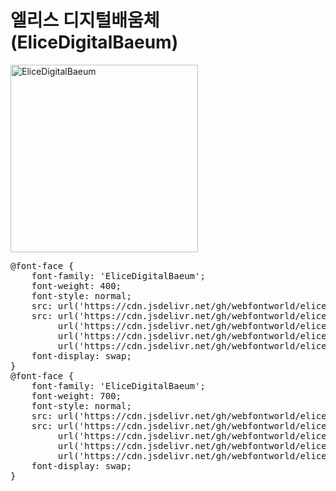 # 엘리스 디지털배움체(EliceDigitalBaeum)

<a href="https://wess.tistory.com" target="_blank">
    <img src="https://webfontworld.github.io/elice/EliceDigitalBaeum.jpg" alt="EliceDigitalBaeum" style="width:300px">
</a>
<pre>
@font-face {
    font-family: 'EliceDigitalBaeum';
    font-weight: 400;
    font-style: normal;
    src: url('https://cdn.jsdelivr.net/gh/webfontworld/elice/EliceDigitalBaeumRegular.eot');
    src: url('https://cdn.jsdelivr.net/gh/webfontworld/elice/EliceDigitalBaeumRegular.eot?#iefix') format('embedded-opentype'),
         url('https://cdn.jsdelivr.net/gh/webfontworld/elice/EliceDigitalBaeumRegular.woff2') format('woff2'),
         url('https://cdn.jsdelivr.net/gh/webfontworld/elice/EliceDigitalBaeumRegular.woff') format('woff'),
         url('https://cdn.jsdelivr.net/gh/webfontworld/elice/EliceDigitalBaeumRegular.ttf') format("truetype");
    font-display: swap;
} 
@font-face {
    font-family: 'EliceDigitalBaeum';
    font-weight: 700;
    font-style: normal;
    src: url('https://cdn.jsdelivr.net/gh/webfontworld/elice/EliceDigitalBaeumBold.eot');
    src: url('https://cdn.jsdelivr.net/gh/webfontworld/elice/EliceDigitalBaeumBold.eot?#iefix') format('embedded-opentype'),
         url('https://cdn.jsdelivr.net/gh/webfontworld/elice/EliceDigitalBaeumBold.woff2') format('woff2'),
         url('https://cdn.jsdelivr.net/gh/webfontworld/elice/EliceDigitalBaeumBold.woff') format('woff'),
         url('https://cdn.jsdelivr.net/gh/webfontworld/elice/EliceDigitalBaeumBold.ttf') format("truetype");
    font-display: swap;
} 
</pre>
